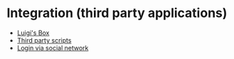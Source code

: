 # Integration (third party applications)

-   [Luigi's Box](./luigis-box.md)
-   [Third party scripts](./third-party-scripts.md)
-   [Login via social network](./social-networks.md)
